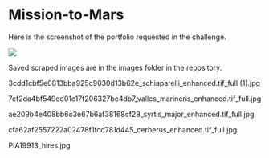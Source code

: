 # Mission-to-Mars

Here is the screenshot of the portfolio requested in the challenge.

![](D:\Bootcamp\Mission-to-Mars\portfolio.png)



Saved scraped images are in the images folder in the repository.

3cdd1cbf5e0813bba925c9030d13b62e_schiaparelli_enhanced.tif_full (1).jpg

7cf2da4bf549ed01c17f206327be4db7_valles_marineris_enhanced.tif_full.jpg

ae209b4e408bb6c3e67b6af38168cf28_syrtis_major_enhanced.tif_full.jpg

cfa62af2557222a02478f1fcd781d445_cerberus_enhanced.tif_full.jpg

PIA19913_hires.jpg